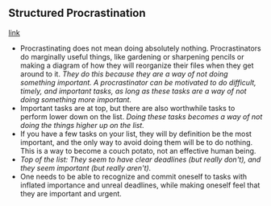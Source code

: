 ## Structured Procrastination
[link](http://http://web.archive.org/web/20160227122619/http://www.structuredprocrastination.com/)

- Procrastinating does not mean doing absolutely nothing. Procrastinators do marginally useful things, like gardening or sharpening pencils or making a diagram of how they will reorganize their files when they get around to it. *They do this because they are a way of not doing something important. A procrastinator can be motivated to do difficult, timely, and important tasks, as long as these tasks are a way of not doing something more important.*
- Important tasks are at top, but there are also worthwhile tasks to perform lower down on the list. *Doing these tasks becomes a way of not doing the things higher up on the list.*
- If you have a few tasks on your list, they will by definition be the most important, and the only way to avoid doing them will be to do nothing. This is a way to become a couch potato, not an effective human being.
- *Top of the list: They seem to have clear deadlines (but really don't), and they seem important (but really aren't).*
- One needs to be able to recognize and commit oneself to tasks with inflated importance and unreal deadlines, while making oneself feel that they are important and urgent.
